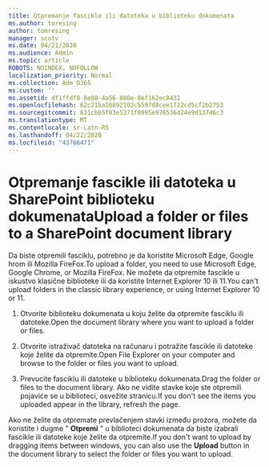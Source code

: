 ```yaml
---
title: Otpremanje fascikle ili datoteka u biblioteku dokumenata
ms.author: toresing
author: tomresing
manager: scotv
ms.date: 04/21/2020
ms.audience: Admin
ms.topic: article
ROBOTS: NOINDEX, NOFOLLOW
localization_priority: Normal
ms.collection: Adm_O365
ms.custom: ''
ms.assetid: df1ffdf0-8e08-4a56-880e-8ef162ec8431
ms.openlocfilehash: 62c21ba16892102c5597d8cee1f22cd5cf2b2753
ms.sourcegitcommit: 631cbb5f03e5371f0995e976536d24e9d13746c3
ms.translationtype: MT
ms.contentlocale: sr-Latn-RS
ms.lasthandoff: 04/22/2020
ms.locfileid: "43766471"
---
```

# <a name="upload-a-folder-or-files-to-a-sharepoint-document-library"></a><span data-ttu-id="9f622-102">Otpremanje fascikle ili datoteka u SharePoint biblioteku dokumenata</span><span class="sxs-lookup"><span data-stu-id="9f622-102">Upload a folder or files to a SharePoint document library</span></span>

<span data-ttu-id="9f622-103">Da biste otpremili fasciklu, potrebno je da koristite Microsoft Edge, Google hrom ili Mozilla FireFox.</span><span class="sxs-lookup"><span data-stu-id="9f622-103">To upload a folder, you need to use Microsoft Edge, Google Chrome, or Mozilla FireFox.</span></span> <span data-ttu-id="9f622-104">Ne možete da otpremite fascikle u iskustvo klasične biblioteke ili da koristite Internet Explorer 10 ili 11.</span><span class="sxs-lookup"><span data-stu-id="9f622-104">You can't upload folders in the classic library experience, or using Internet Explorer 10 or 11.</span></span>
  
1. <span data-ttu-id="9f622-105">Otvorite biblioteku dokumenata u koju želite da otpremite fasciklu ili datoteke.</span><span class="sxs-lookup"><span data-stu-id="9f622-105">Open the document library where you want to upload a folder or files.</span></span>
    
2. <span data-ttu-id="9f622-106">Otvorite istraživač datoteka na računaru i potražite fascikle ili datoteke koje želite da otpremite.</span><span class="sxs-lookup"><span data-stu-id="9f622-106">Open File Explorer on your computer and browse to the folder or files you want to upload.</span></span>
    
3. <span data-ttu-id="9f622-107">Prevucite fasciklu ili datoteke u biblioteku dokumenata.</span><span class="sxs-lookup"><span data-stu-id="9f622-107">Drag the folder or files to the document library.</span></span> <span data-ttu-id="9f622-108">Ako ne vidite stavke koje ste otpremili pojaviće se u biblioteci, osvežite stranicu.</span><span class="sxs-lookup"><span data-stu-id="9f622-108">If you don't see the items you uploaded appear in the library, refresh the page.</span></span> 
    
<span data-ttu-id="9f622-109">Ako ne želite da otpremate prevlačenjem stavki između prozora, možete da koristite i dugme " **Otpremi** " u biblioteci dokumenata da biste izabrali fascikle ili datoteke koje želite da otpremite.</span><span class="sxs-lookup"><span data-stu-id="9f622-109">If you don't want to upload by dragging items between windows, you can also use the **Upload** button in the document library to select the folder or files you want to upload.</span></span> 
  

